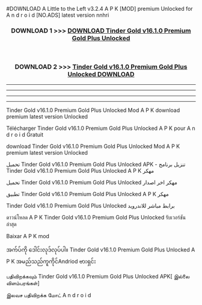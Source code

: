#DOWNLOAD A Little to the Left v3.2.4 A P K [MOD] premium Unlocked for A n d r o i d [NO.ADS] latest version nnhri 



<div align="center">

<h3>DOWNLOAD 1 >>> <a href="https://getmod1.web.app/?judule=Btd Battles">DOWNLOAD Tinder Gold v16.1.0 Premium Gold Plus Unlocked </a></h3><br>

<h3>DOWNLOAD 2 >>> <a href="https://getmod1.web.app/?judule=Btd Battles">Tinder Gold v16.1.0 Premium Gold Plus Unlocked  DOWNLOAD </a></h3>

</div>


----------------------------------------------------------

----------------------------------------------------------

----------------------------------------------------------

----------------------------------------------------------


Tinder Gold v16.1.0 Premium Gold Plus Unlocked  Mod A P K download premium latest version Unlocked

Télécharger Tinder Gold v16.1.0 Premium Gold Plus Unlocked  A P K pour A n d r o i d Gratuit

download Tinder Gold v16.1.0 Premium Gold Plus Unlocked  Mod A P K premium latest version Unlocked

تحميل Tinder Gold v16.1.0 Premium Gold Plus Unlocked  APK - تنزيل برنامج Tinder Gold v16.1.0 Premium Gold Plus Unlocked  A P K مهكر

تحميل Tinder Gold v16.1.0 Premium Gold Plus Unlocked  مهكر اخر اصدار

تطبيق Tinder Gold v16.1.0 Premium Gold Plus Unlocked  A P K مهكر

Tinder Gold v16.1.0 Premium Gold Plus Unlocked  برابط مباشر للاندرويد

ดาวน์โหลด A P K Tinder Gold v16.1.0 Premium Gold Plus Unlocked  รับเวอร์ชันล่าสุด

Baixar A P K mod

အက်ပ်ကို ဒေါင်းလုဒ်လုပ်ပါ။ Tinder Gold v16.1.0 Premium Gold Plus Unlocked  A P K အမည်သည်ကူကိုင်Andriod ဗားရှင်း

பதிவிறக்கவும் Tinder Gold v16.1.0 Premium Gold Plus Unlocked  APK[ இல்லை விளம்பரங்கள்] 
 
இலவச பதிவிறக்க மோட் A n d r o i d



